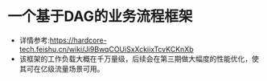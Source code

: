 # 一个基于DAG的业务流程框架
* 详情参考:https://hardcore-tech.feishu.cn/wiki/Ji9BwqCOUiSxXckiixTcvKCKnXb
* 该框架的工作负载大概在千万量级，后续会在第三期做大幅度的性能优化，使其可在亿级流量场景可用。